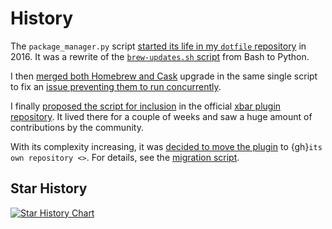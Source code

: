 # History

The `package_manager.py` script
[started its life in my `dotfile` repository](https://github.com/kdeldycke/dotfiles/commit/bfcc51e318b40c4283974548cfa1712d082be121#diff-c8127ac6af9d4a21e366ff740db2eeb5)
in 2016. It was a rewrite of the
[`brew-updates.sh` script](https://github.com/matryer/xbar-plugins/blob/master/Dev/Homebrew/brew-updates.1h.sh)
from Bash to Python.

I then
[merged both Homebrew and Cask](https://github.com/kdeldycke/dotfiles/commit/792d32bfddfc3511ea10c10513b62e269f145148#diff-c8127ac6af9d4a21e366ff740db2eeb5)
upgrade in the same single script to fix an
[issue preventing them to run concurrently](https://github.com/matryer/xbar-plugins/issues/493).

I finally
[proposed the script for inclusion](https://github.com/matryer/xbar-plugins/pull/466)
in the official
[xbar plugin repository](https://github.com/matryer/xbar-plugins). It lived
there for a couple of weeks and saw a huge amount of contributions by the
community.

With its complexity increasing, it was
[decided to move the plugin](https://github.com/matryer/xbar-plugins/issues/525)
to {gh}`its own repository <>`. For details, see the
[migration script](https://gist.github.com/kdeldycke/13712cb70e9c1cf4f338eb10dcc059f0).

## Star History

[![Star History Chart](https://api.star-history.com/svg?repos=kdeldycke/meta-package-manager&type=Date)](https://star-history.com/#kdeldycke/meta-package-manager&Date)
